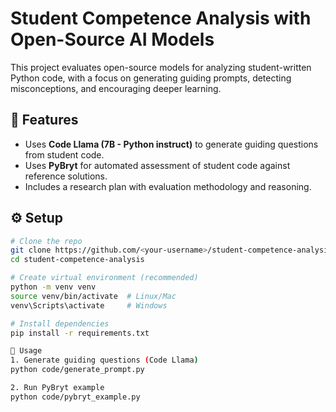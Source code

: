 # Student Competence Analysis with Open-Source AI Models

This project evaluates open-source models for analyzing student-written Python code, 
with a focus on generating guiding prompts, detecting misconceptions, and encouraging deeper learning.

## 📌 Features
- Uses **Code Llama (7B - Python instruct)** to generate guiding questions from student code.
- Uses **PyBryt** for automated assessment of student code against reference solutions.
- Includes a research plan with evaluation methodology and reasoning.

## ⚙️ Setup
```bash
# Clone the repo
git clone https://github.com/<your-username>/student-competence-analysis.git
cd student-competence-analysis

# Create virtual environment (recommended)
python -m venv venv
source venv/bin/activate  # Linux/Mac
venv\Scripts\activate     # Windows

# Install dependencies
pip install -r requirements.txt

🚀 Usage
1. Generate guiding questions (Code Llama)
python code/generate_prompt.py

2. Run PyBryt example
python code/pybryt_example.py
